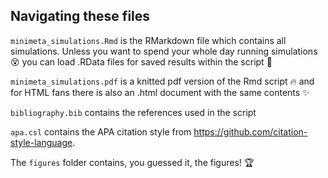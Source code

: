 ## Navigating these files

`minimeta_simulations.Rmd` is the RMarkdown file which contains all simulations. Unless you want to spend your whole day running simulations :dizzy_face:	you can load .RData files for saved results within the script :100:

`minimeta_simulations.pdf` is a knitted pdf version of the Rmd script :fire: and for HTML fans there is also an .html document with the same contents :sparkles:

`bibliography.bib` contains the references used in the script

`apa.csl` contains the APA citation style from https://github.com/citation-style-language.

The `figures` folder contains, you guessed it, the figures! :trophy:

